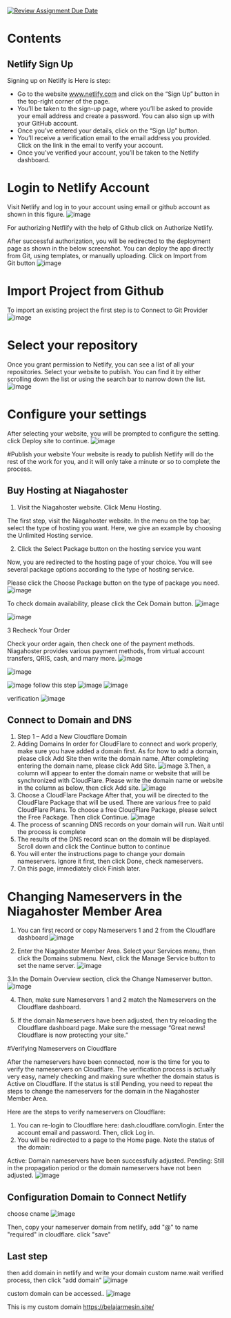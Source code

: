 [![Review Assignment Due Date](https://classroom.github.com/assets/deadline-readme-button-24ddc0f5d75046c5622901739e7c5dd533143b0c8e959d652212380cedb1ea36.svg)](https://classroom.github.com/a/isPhTOcA)
# Contents

## Netlify Sign Up
Signing up on Netlify is  Here is step:

  -   Go to the website www.netlify.com and click on the “Sign Up” button in the top-right corner of the page.
   -  You’ll be taken to the sign-up page, where you’ll be asked to provide your email address and create a password. You can also sign up with your GitHub account.
- Once you’ve entered your details, click on the “Sign Up” button.
- You’ll receive a verification email to the email address you provided. Click on the link in the email to verify your account.
- Once you’ve verified your account, you’ll be taken to the Netlify dashboard.

# Login to Netlify Account
Visit Netlify and log in to your account using  email or github account as shown in this figure.
![image](https://github.com/RevoU-FSSE-2/week-4-firdaussdf/assets/137057784/40349293-3977-48d7-a097-7d3d5cb90b3a)

For authorizing Netflify with the help of Github click on Authorize Netlify.

After successful authorization, you will be redirected to the deployment page as shown in the below screenshot. You can deploy the app directly from Git, using templates, or manually uploading. Click on Import from Git button
![image](https://github.com/RevoU-FSSE-2/week-4-firdaussdf/assets/137057784/d5554b2b-d095-451e-83a2-41b7465258a9)

# Import Project from Github
To import an existing project the first step is to Connect to Git Provider
![image](https://github.com/RevoU-FSSE-2/week-4-firdaussdf/assets/137057784/6483b7b8-8c2a-4ca3-b514-48658b4f52d8)

# Select your repository
Once you grant permission to Netlify, you can see a list of all your repositories. Select your website to publish. You can find it by either scrolling down the list or using the search bar to narrow down the list.
![image](https://github.com/RevoU-FSSE-2/week-4-firdaussdf/assets/137057784/75f200d8-c2fe-4a8f-81d4-d0372fd2b85f)

# Configure your settings
After selecting your website, you will be prompted to configure the setting. click Deploy site to continue.
![image](https://github.com/RevoU-FSSE-2/week-4-firdaussdf/assets/137057784/b6f97bc2-21a9-4d08-967b-534ee4239ada)

#Publish your website
Your website is ready to publish Netlify will do the rest of the work for you, and it will only take a minute or so to complete the process.

## Buy Hosting at Niagahoster


1. Visit the Niagahoster website. Click Menu Hosting.

The first step, visit the Niagahoster website. In the menu on the top bar, select the type of hosting you want. Here, we give an example by choosing the Unlimited Hosting service.

2. Click the Select Package button on the hosting service you want

Now, you are redirected to the hosting page of your choice. You will see several package options according to the type of hosting service.

Please click the Choose Package button on the type of package you need.
![image](https://github.com/RevoU-FSSE-2/week-4-firdaussdf/assets/137057784/ba94c5d5-de93-472a-a3f9-cc1a8168554a)

To check domain availability, please click the Cek Domain button.
![image](https://github.com/RevoU-FSSE-2/week-4-firdaussdf/assets/137057784/bacef8fc-a860-4772-bc2b-244880a8f026)

![image](https://github.com/RevoU-FSSE-2/week-4-firdaussdf/assets/137057784/46001c44-16af-4af6-a3fe-5cbaee39b44f)

3  Recheck Your Order

Check your order again, then check one of the payment methods. Niagahoster provides various payment methods, from virtual account transfers, QRIS, cash, and many more.
![image](https://github.com/RevoU-FSSE-2/week-4-firdaussdf/assets/137057784/8883e0a9-09bf-4a68-a0a5-3d801219fcea)

![image](https://github.com/RevoU-FSSE-2/week-4-firdaussdf/assets/137057784/3b96a641-b4df-42a9-99d0-f53039f94220)

![image](https://github.com/RevoU-FSSE-2/week-4-firdaussdf/assets/137057784/f04a5c7c-f9d1-4e09-bc12-248ccd86b62b)
follow this step 
![image](https://github.com/RevoU-FSSE-2/week-4-firdaussdf/assets/137057784/f15deafb-c11b-43c5-86bc-c5d32854c078)
![image](https://github.com/RevoU-FSSE-2/week-4-firdaussdf/assets/137057784/ccf6c215-5acb-4232-a0b7-8e40a8889d0b)


verification
![image](https://github.com/RevoU-FSSE-2/week-4-firdaussdf/assets/137057784/f6dc2874-2154-4686-b3c0-e05ee3b7a421)

## Connect to Domain and DNS
1. Step 1 – Add a New Cloudflare Domain
2. Adding Domains
In order for CloudFlare to connect and work properly, make sure you have added a domain first. As for how to add a domain, please click Add Site then write the domain name. After completing entering the domain name, please click Add Site.
![image](https://github.com/RevoU-FSSE-2/week-4-firdaussdf/assets/137057784/f48a19e3-d8b2-4226-96db-7b78b3952daa)
3.Then, a column will appear to enter the domain name or website that will be synchronized with CloudFlare. Please write the domain name or website in the column as below, then click Add site.
![image](https://github.com/RevoU-FSSE-2/week-4-firdaussdf/assets/137057784/e90b82d5-721b-43d5-93b8-4d0e6db583b9)
4. Choose a CloudFlare Package
After that, you will be directed to the CloudFlare Package that will be used. There are various free to paid CloudFlare Plans. To choose a free CloudFlare Package, please select the Free Package. Then click Continue.
![image](https://github.com/RevoU-FSSE-2/week-4-firdaussdf/assets/137057784/b56e69d1-ed47-45c1-97aa-0543cc8175b4)
5. The process of scanning DNS records on your domain will run. Wait until the process is complete
6. The results of the DNS record scan on the domain will be displayed. Scroll down and click the Continue button to continue
7. You will enter the instructions page to change your domain nameservers. Ignore it first, then click Done, check nameservers.
8. On this page, immediately click Finish later.

# Changing Nameservers in the Niagahoster Member Area
1. You can first record or copy Nameservers 1 and 2 from the Cloudflare dashboard
![image](https://github.com/RevoU-FSSE-2/week-4-firdaussdf/assets/137057784/2e7df7db-4b86-43d9-86b1-f572f64aa645)

2. Enter the Niagahoster Member Area. Select your Services menu, then click the Domains submenu. Next, click the Manage Service button to set the name server.
![image](https://github.com/RevoU-FSSE-2/week-4-firdaussdf/assets/137057784/8439a526-6270-4167-b37f-f198b8976c72)

3.In the Domain Overview section, click the Change Nameserver button.
![image](https://github.com/RevoU-FSSE-2/week-4-firdaussdf/assets/137057784/ff412e27-fc9b-49ba-80a5-548230ce815b)

4. Then, make sure Nameservers 1 and 2 match the Nameservers on the Cloudflare dashboard.

5. If the domain Nameservers have been adjusted, then try reloading the Cloudflare dashboard page. Make sure the message “Great news! Cloudflare is now protecting your site.”

#Verifying Nameservers on Cloudflare

After the nameservers have been connected, now is the time for you to verify the nameservers on Cloudflare. The verification process is actually very easy, namely checking and making sure whether the domain status is Active on Cloudflare. If the status is still Pending, you need to repeat the steps to change the nameservers for the domain in the Niagahoster Member Area.

Here are the steps to verify nameservers on Cloudflare:

1. You can re-login to Cloudflare here: dash.cloudflare.com/login. Enter the account email and password. Then, click Log in.
2. You will be redirected to a page to the Home page. Note the status of the domain:

Active: Domain nameservers have been successfully adjusted.
Pending: Still in the propagation period or the domain nameservers have not been adjusted.
![image](https://github.com/RevoU-FSSE-2/week-4-firdaussdf/assets/137057784/5a155714-413d-4356-9be7-cb7805856eb9)

## Configuration Domain to Connect Netlify
choose cname
![image](https://github.com/RevoU-FSSE-2/week-4-firdaussdf/assets/137057784/df07576d-71b1-4876-9044-10282304bc9e)

Then, copy your nameserver domain from netlify, add "@" to name "required" in cloudflare. click "save"

## Last step
then add domain in netlify and write your domain custom name.wait verified process, then click "add domain"
![image](https://github.com/RevoU-FSSE-2/week-4-firdaussdf/assets/137057784/1aaedb13-4130-4321-835d-403e0fdd1383)

custom domain can be accessed..
![image](https://github.com/RevoU-FSSE-2/week-4-firdaussdf/assets/137057784/bae16a25-3554-4b4b-aeb1-5ab7e7bc5f90)

This is my custom domain https://belajarmesin.site/









